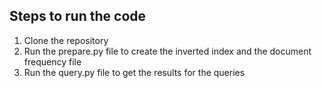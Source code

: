 ## Steps to run the code
1. Clone the repository
2. Run the prepare.py file to create the inverted index and the document frequency file
3. Run the query.py file to get the results for the queries
